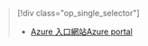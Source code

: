 > [!div class="op_single_selector"]
> * [<span data-ttu-id="331fe-101">Azure 入口網站</span><span class="sxs-lookup"><span data-stu-id="331fe-101">Azure portal</span></span>](../articles/storage/common/storage-create-storage-account.md)
> 
> 

